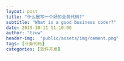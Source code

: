 ```yaml
---
layout: post
title: "什么是写一个好的业务代码?"
subtitle: "What is a good business coder?"
date: 2019-10-11 11:10:00
author: "tzuw"
header-img:  "public/assets/img/cement.png"
tags: [业务代码] 
categories: [软件开发]
---
```

